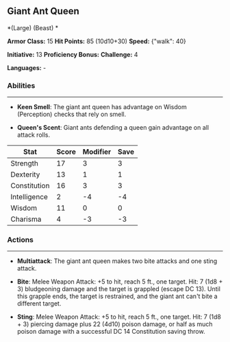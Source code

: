 ## Giant Ant Queen
*(Large) (Beast) *

**Armor Class:** 15
**Hit Points:** 85 (10d10+30)
**Speed:** {"walk": 40}

**Initiative:** 13
**Proficiency Bonus:**
**Challenge:** 4

**Languages:** -

### Abilities
 --- 
- **Keen Smell**: The giant ant queen has advantage on Wisdom (Perception) checks that rely on smell.

- **Queen's Scent**: Giant ants defending a queen gain advantage on all attack rolls.



| Stat | Score | Modifier | Save |
| ---- | ---- | ---- | ---- |
| Strength | 17 | 3 | 3 |
| Dexterity | 13 | 1 | 1 |
| Constitution | 16 | 3 | 3 |
| Intelligence | 2 | -4 | -4 |
| Wisdom | 11 | 0 | 0 |
| Charisma | 4 | -3 | -3 |

### Actions
 --- 
- **Multiattack**: The giant ant queen makes two bite attacks and one sting attack.

- **Bite**: Melee Weapon Attack: +5 to hit, reach 5 ft., one target. Hit: 7 (1d8 + 3) bludgeoning damage and the target is grappled (escape DC 13). Until this grapple ends, the target is restrained, and the giant ant can't bite a different target.

- **Sting**: Melee Weapon Attack: +5 to hit, reach 5 ft., one target. Hit: 7 (1d8 + 3) piercing damage plus 22 (4d10) poison damage, or half as much poison damage with a successful DC 14 Constitution saving throw.

